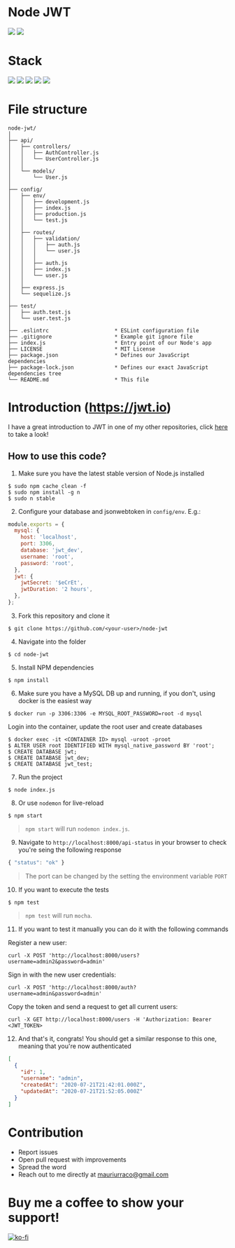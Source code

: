 # Node JWT

![](https://img.shields.io/badge/node-success-brightgreen.svg)
![](https://img.shields.io/badge/test-success-brightgreen.svg)

# Stack

![](https://img.shields.io/badge/node_8-✓-blue.svg)
![](https://img.shields.io/badge/ES6-✓-blue.svg)
![](https://img.shields.io/badge/express-✓-blue.svg)
![](https://img.shields.io/badge/sequelize-✓-blue.svg)
![](https://img.shields.io/badge/mocha-✓-blue.svg)

# File structure

```
node-jwt/
│
├── api/
│   ├── controllers/
│   │   ├── AuthController.js
│   │   └── UserController.js
│   │
│   └── models/
│       └── User.js
│
├── config/
│   ├── env/
│   │   ├── development.js
│   │   ├── index.js
│   │   ├── production.js
│   │   └── test.js
│   │
│   ├── routes/
│   │   ├── validation/
│   │   │   ├── auth.js
│   │   │   └── user.js
│   │   │
│   │   ├── auth.js
│   │   ├── index.js
│   │   └── user.js
│   │
│   ├── express.js
│   └── sequelize.js
│
├── test/
│   ├── auth.test.js
│   └── user.test.js
│   
├── .eslintrc                     * ESLint configuration file
├── .gitignore                    * Example git ignore file
├── index.js                      * Entry point of our Node's app
├── LICENSE                       * MIT License
├── package.json                  * Defines our JavaScript dependencies
├── package-lock.json             * Defines our exact JavaScript dependencies tree
└── README.md                     * This file
```

# Introduction (https://jwt.io)

I have a great introduction to JWT in one of my other repositories, click [here](https://github.com/murraco/spring-boot-jwt#introduction-httpsjwtio) to take a look!

## How to use this code?

1. Make sure you have the latest stable version of Node.js installed

```
$ sudo npm cache clean -f
$ sudo npm install -g n
$ sudo n stable
```
  
2. Configure your database and jsonwebtoken in `config/env`. E.g.:

```javascript
module.exports = {
  mysql: {
    host: 'localhost',
    port: 3306,
    database: 'jwt_dev',
    username: 'root',
    password: 'root',
  },
  jwt: {
    jwtSecret: '$eCrEt',
    jwtDuration: '2 hours',
  },
};
```

3. Fork this repository and clone it
  
```
$ git clone https://github.com/<your-user>/node-jwt
```
  
4. Navigate into the folder  

```
$ cd node-jwt
```
5. Install NPM dependencies

```
$ npm install
```
  
6. Make sure you have a MySQL DB up and running, if you don't, using docker is the easiest way

```
$ docker run -p 3306:3306 -e MYSQL_ROOT_PASSWORD=root -d mysql
```
Login into the container, update the root user and create databases

```
$ docker exec -it <CONTAINER ID> mysql -uroot -proot
$ ALTER USER root IDENTIFIED WITH mysql_native_password BY 'root';
$ CREATE DATABASE jwt;
$ CREATE DATABASE jwt_dev;
$ CREATE DATABASE jwt_test;
```
  
7. Run the project

```
$ node index.js
```
  
8. Or use `nodemon` for live-reload
  
```
$ npm start
```

> `npm start` will run `nodemon index.js`.
  
9. Navigate to `http://localhost:8000/api-status` in your browser to check you're seing the following response

```javascript
{ "status": "ok" }
```

> The port can be changed by the setting the environment variable `PORT`

10. If you want to execute the tests

```
$ npm test
```

> `npm test` will run `mocha`.

11. If you want to test it manually you can do it with the following commands

Register a new user:
```
curl -X POST 'http://localhost:8000/users?username=admin2&password=admin'
```

Sign in with the new user credentials:
```
curl -X POST 'http://localhost:8000/auth?username=admin&password=admin'
```

Copy the token and send a request to get all current users:
```
curl -X GET http://localhost:8000/users -H 'Authorization: Bearer <JWT_TOKEN>
```

12. And that's it, congrats! You should get a similar response to this one, meaning that you're now authenticated

```json
[
  {
    "id": 1,
    "username": "admin",
    "createdAt": "2020-07-21T21:42:01.000Z",
    "updatedAt": "2020-07-21T21:52:05.000Z"
  }
]
```

# Contribution

- Report issues
- Open pull request with improvements
- Spread the word
- Reach out to me directly at <mauriurraco@gmail.com>

# Buy me a coffee to show your support!

[![ko-fi](https://ko-fi.com/img/githubbutton_sm.svg)](https://ko-fi.com/murraco)
